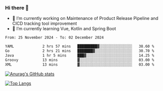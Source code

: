 ### Hi there 👋

- 🔭 I’m currently working on Maintenance of Product Release Pipeline and CICD tracking tool improvement
- 🌱 I’m currently learning Vue, Kotlin and Spring Boot

<!--START_SECTION:waka-->

```txt
From: 25 November 2024 - To: 02 December 2024

YAML             2 hrs 57 mins   █████████▓░░░░░░░░░░░░░░░   38.60 %
Go               2 hrs 21 mins   ███████▓░░░░░░░░░░░░░░░░░   30.70 %
Java             1 hr 5 mins     ███▓░░░░░░░░░░░░░░░░░░░░░   14.25 %
Groovy           13 mins         ▓░░░░░░░░░░░░░░░░░░░░░░░░   03.00 %
XML              13 mins         ▓░░░░░░░░░░░░░░░░░░░░░░░░   03.00 %
```

<!--END_SECTION:waka-->

[![Anurag's GitHub stats](https://github-readme-stats.vercel.app/api?username=yunhao981&show_icons=true&theme=solarized-dark)](https://github.com/anuraghazra/github-readme-stats)

[![Top Langs](https://github-readme-stats.vercel.app/api/top-langs/?username=yunhao981&theme=solarized-dark&layout=compact)](https://github.com/anuraghazra/github-readme-stats)

<!--
**yunhao981/yunhao981** is a ✨ _special_ ✨ repository because its `README.md` (this file) appears on your GitHub profile.

Here are some ideas to get you started:

- 🔭 I’m currently working on Maintenance of Release Pipeline and CICD tracking tool improvement
- 🌱 I’m currently learning Vue, Kotlin and Spring Boot
- 👯 I’m looking to collaborate on ...
- 🤔 I’m looking for help with ...
- 💬 Ask me about ...
- 📫 How to reach me: ...
- 😄 Pronouns: ...
- ⚡ Fun fact: ...
-->


